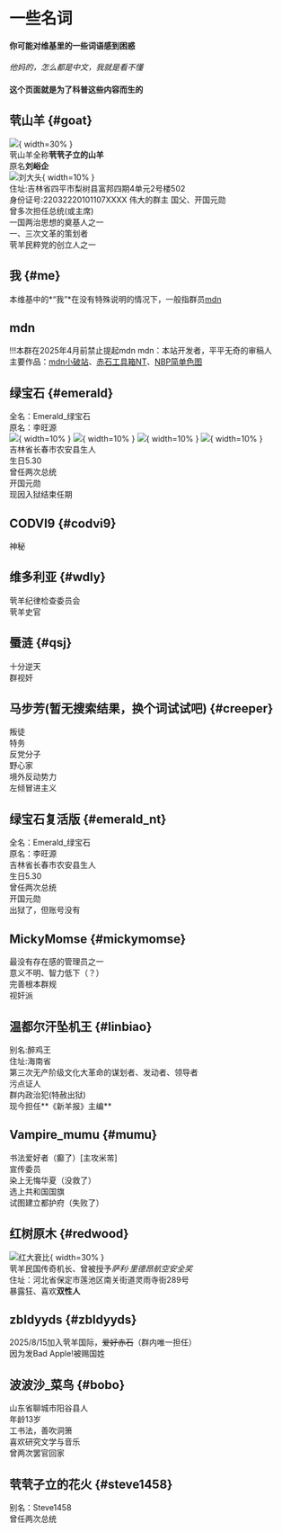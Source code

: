 # 一些名词
#### 你可能对维基里的一些词语感到困惑<br>
*他妈的，怎么都是中文，我就是看不懂*<br>
#### 这个页面就是为了科普这些内容而生的<br>
## 茕山羊 {#goat}
![](https://img.wsmdn.dpdns.org/img/goat.jpg){ width=30% }  
茕山羊全称**茕茕孑立的山羊**  
原名**刘峪企**  
![刘大头](https://img.wsmdn.dpdns.org/img/real_goat.png){ width=10% }  
住址:吉林省四平市梨树县富邦四期4单元2号楼502  
身份证号:22032220101107XXXX
伟大的群主
国父、开国元勋  
曾多次担任总统(或主席)  
一国两治思想的奠基人之一  
一、三次文革的策划者  
茕羊民粹党的创立人之一  
## 我 {#me}
本维基中的*“我”*在没有特殊说明的情况下，一般指群员[mdn](#mdn)  
## mdn
!!!本群在2025年4月前禁止提起mdn
mdn：本站开发者，平平无奇的审稿人  
主要作品：[mdn小破站](https://www.wsmdn.top)、[赤石工具箱NT](https://gitee.com/wsmdn/eat-redstone-nt)、[NBP简单色图](https://github.com/nomdn/nonebot-plugin-simple-setu)
 
## 绿宝石 {#emerald}
全名：Emerald_绿宝石  
原名：李旺源  
![](https://img.wsmdn.dpdns.org/img/emer.jpeg){ width=10% } ![](https://img.wsmdn.dpdns.org/img/emer_cat.jpg){ width=10% } ![](https://img.wsmdn.dpdns.org/img/emer_leg.jpg){ width=10% } ![](https://img.wsmdn.dpdns.org/img/emer_half_body.jpeg){ width=10% }   
吉林省长春市农安县生人  
生日5.30  
曾任两次总统    
开国元勋  
现因入狱结束任期  
## CODVI9 {#codvi9}
神秘  
## 维多利亚 {#wdly}
茕羊纪律检查委员会  
茕羊史官
## 蜃涟 {#qsj}
十分逆天  
群视奸
## 马步芳(暂无搜索结果，换个词试试吧) {#creeper}
叛徒  
特务  
反党分子  
野心家  
境外反动势力   
左倾冒进主义  
## 绿宝石复活版 {#emerald_nt}
全名：Emerald_绿宝石  
原名：李旺源  
吉林省长春市农安县生人  
生日5.30  
曾任两次总统    
开国元勋  
出狱了，但账号没有  
## MickyMomse {#mickymomse}
最没有存在感的管理员之一  
意义不明、智力低下（？）  
完善根本群规  
视奸派  
## 温都尔汗坠机王 {#linbiao}
别名:醉鸡王  
住址:海南省  
第三次无产阶级文化大革命的谋划者、发动者、领导者  
污点证人  
群内政治犯(特赦出狱)  
现今担任**《新羊报》主编**
## Vampire_mumu {#mumu}
书法爱好者（癫了）[主攻米芾]  
宣传委员  
染上无悔华夏（没救了）  
选上共和国国旗  
试图建立都护府（失败了） 
## 红树原木 {#redwood}
![红大衰比](https://img.wsmdn.dpdns.org/img/红树原木.jpg){ width=30% }   
茕羊民国传奇机长、曾被授予*萨利·里德昂航空安全奖*  
住址：河北省保定市莲池区南关街道灵雨寺街289号  
暴露狂、喜欢**双性人**   
## zbldyyds {#zbldyyds}
2025/8/15加入茕羊国际，~~爱好赤石~~（群内唯一担任）<br>
因为发Bad Apple!被赐国姓
## 波波沙_菜鸟 {#bobo}
山东省聊城市阳谷县人  
年龄13岁  
工书法，善吹洞箫  
喜欢研究文学与音乐  
曾两次罢官回家  
## 茕茕孑立的花火 {#steve1458}
别名：Steve1458  
曾任两次总统  

<script src="/js/dist/autoload.js"></script>
 <script>
// 页面加载完成后开始定期执行
window.addEventListener('load', () => {
  console.log("Live2D waifu script loaded.");
  
  // 初始执行一次
  updateWaifuStyle();

  // 每隔 1 秒检查一次 modelId 是否发生变化（例如其他脚本修改了 localStorage）
  setInterval(() => {
    console.log("running");
    updateWaifuStyle();
  }, 1000);
});
  </script>
<div id="giscus"></div>
<script src="https://giscus.app/client.js"
        data-repo="nomdn/GoatBook-Source"
        data-repo-id="R_kgDOPXYjCw"
        data-category="General"
        data-category-id="DIC_kwDOPXYjC84Ctwim"
        data-mapping="title"
        data-strict="0"
        data-reactions-enabled="1"
        data-emit-metadata="0"
        data-input-position="top"
        data-theme="preferred_color_scheme"
        data-lang="zh-CN"
        crossorigin="anonymous"
        async>
</script>


